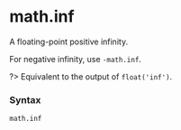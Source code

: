 # math.inf

A floating-point positive infinity. 

For negative infinity, use `-math.inf`.

?> Equivalent to the output of `float('inf')`.

### Syntax

```python
math.inf
```